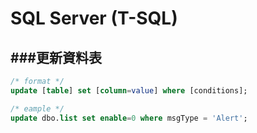 # SQL Server (T-SQL)

###更新資料表
---

```Sql
/* format */
update [table] set [column=value] where [conditions];

/* eample */
update dbo.list set enable=0 where msgType = 'Alert';
```